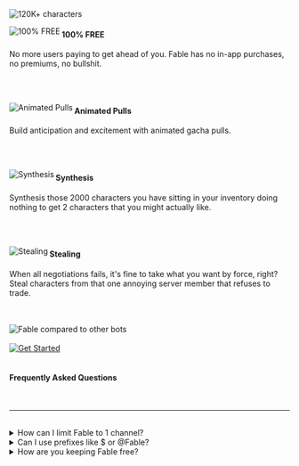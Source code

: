 <img src="https://i.imgur.com/9vtvWpK.png" alt="120K+ characters">

<br/>

<p>
  <img align="left" src="https://i.imgur.com/IO91qt1.png" alt="100% FREE">
  <h4>100% FREE</h4>
  No more users paying to get ahead of you. Fable has no in-app purchases, no
  premiums, no bullshit.
</p>

<br clear="left"/>
<br clear="left"/>

<p>
  <img align="left" src="https://i.imgur.com/kUVI9s1.gif" alt="Animated Pulls">
  <h4>Animated Pulls</h4>
  Build anticipation and excitement with animated gacha pulls.
</p>

<br clear="left"/>
<br clear="left"/>

<p>
  <img align="left" src="https://i.imgur.com/B897tj4.png" alt="Synthesis">
  <h4>Synthesis</h4>
  Synthesis those 2000 characters you have sitting in your inventory doing nothing
  to get 2 characters that you might actually like.
</p>

<br clear="left"/>
<br clear="left"/>

<p>
  <img align="left" src="https://i.imgur.com/RVMP2wO.png" alt="Stealing">
  <h4>Stealing</h4>
  When all negotiations fails, it's fine to take what you want by force, right?
  Steal characters from that one annoying server member that refuses to trade.
</p>

<br clear="left"/>
<br clear="left"/>

<img src="https://i.imgur.com/leaT1Xh.png" alt="Fable compared to other bots">

<br/>
<br/>

<a href="/bot/1041970851559522304/invite">
  <img src="https://i.imgur.com/oFNP7yZ.png" alt="Get Started">
</a>

<br/>
<br/>

#### **Frequently Asked Questions**

</br>

---

</br>

<details><summary>How can I limit Fable to 1 channel?</summary>
<p>

Go to **Server Settings** then **Integrations** then **Fable**\
From there you can control the permissions globally or even per command.

</p>
</details>

<details><summary>Can I use prefixes like $ or @Fable?</summary>
<p>

**No**. Fable was built from the ground up to **only** support slash commands.

</p>
</details>

<details><summary>How are you keeping Fable free?</summary>
<p>

I'm experienced, I know how to keep my billing very low, and without affecting
server performance.

Some people think I plan to bait and switch after gaining enough popularity, but
Fable is 100% open-source and under MIT license, so even if I suddenly switch to
the dark side, people can take the code, make everything free again and
re-release Fable.

</p>
</details>

[discord]: https://discord.gg/ceKyEfhyPQ
[sponsoring]: https://github.com/sponsors/ker0olos
[contributing]: https://github.com/ker0olos/fable/wiki
